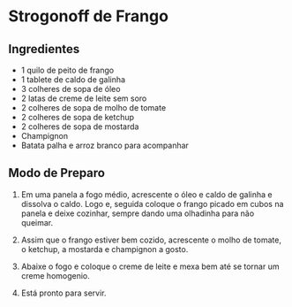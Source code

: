﻿# Strogonoff de Frango

## Ingredientes

- 1 quilo de peito de frango
- 1 tablete de caldo de galinha
- 3 colheres de sopa de óleo
- 2 latas de creme de leite sem soro
- 2 colheres de sopa de molho de tomate
- 2 colheres de sopa de ketchup
- 2 colheres de sopa de mostarda
- Champignon
- Batata palha e arroz branco para acompanhar

## Modo de Preparo

1. Em uma panela a fogo médio, acrescente o óleo e caldo de galinha e dissolva o caldo. Logo e, seguida coloque o frango picado em cubos na panela e deixe cozinhar, sempre dando uma olhadinha para não queimar.

1. Assim que o frango estiver bem cozido, acrescente o molho de tomate, o ketchup, a mostarda e champignon a gosto.

1. Abaixe o fogo e coloque o creme de leite e mexa bem até se tornar um creme homogenio.

1. Está pronto para servir.
